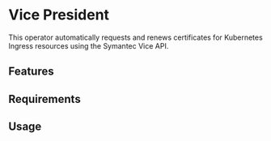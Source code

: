 # Vice President

This operator automatically requests and renews certificates for Kubernetes
Ingress resources using the Symantec Vice API.

## Features

## Requirements

## Usage
